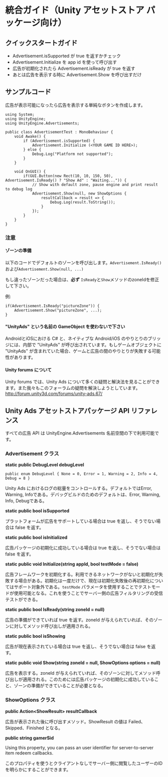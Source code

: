 # 統合ガイド（Unity アセットストア パッケージ向け）

## クイックスタートガイド

* Advertisement.isSupported が true を返すかチェック
* Advertisement.Initialize を app id を使って呼び出す
* 広告が初期化されたら Advertisement.isReady が true を返す
* あとは広告を表示する時に Advertisement.Show を呼び出すだけ

## サンプルコード

広告が表示可能になったら広告を表示する単純なボタンを作成します。

```
using System;
using UnityEngine;
using UnityEngine.Advertisements;

public class AdvertisementTest : MonoBehaviour {
	void Awake() {
		if (Advertisement.isSupported) {
			Advertisement.Initialize (<YOUR GAME ID HERE>);
		} else {
			Debug.Log("Platform not supported");
		}
	}

	void OnGUI() {
		if(GUI.Button(new Rect(10, 10, 150, 50), Advertisement.IsReady() ? "Show Ad" : "Waiting...")) {
			// Show with default zone, pause engine and print result to debug log
			Advertisement.Show(null, new ShowOptions {
				resultCallback = result => {
					Debug.Log(result.ToString());
				}
			});
		}
	}
}
```

### 注意

#### ゾーンの準備

以下のコードでデフォルトのゾーンを呼び出します。`Advertisement.IsReady()`および`Advertisement.Show(null, ...)`

もし違ったゾーンだった場合は、**必ず** `IsReady`と`Show`メソッドのzoneIdを修正して下さい。

例:

```
if(Advertisement.IsReady("pictureZone")) {
	Advertisement.Show("pictureZone", ...);
}
```

####  "UnityAds" という名前の GameObject を使わないで下さい

AndroidとiOSにおける C# と、ネイティブな Android/iOS のやりとりのブリッジには、内部で "UnityAds" が呼び出されています。もしゲームオブジェクトに "UnityAds" が含まれていた場合、ゲームと広告の間のやりとりが失敗する可能性があります。


#### Unity forums について　

Unity forums では、Unity Ads について多くの疑問と解決法を見ることができます。また我々もこのフォーラムの疑問を解決しようとしています。http://forum.unity3d.com/forums/unity-ads.67/


## Unity Ads アセットストアパッケージ API リファレンス

すべての広告 API は UnityEngine.Advertisements 名前空間の下で利用可能です。

### Advertisement クラス

**static public DebugLevel debugLevel**

`public enum DebugLevel {
  None = 0,
  Error = 1,
  Warning = 2,
  Info = 4,
  Debug = 8
}`

Unity Ads におけるログの総量をコントロールする。デフォルトではError, Warning, Infoである。デバッグビルドのためのデフォルトは、Error, Warning, Info, Debugである。

**static public bool isSupported**

プラットフォームが広告をサポートしている場合は true を返し、そうでない場合は false を返す。

**static public bool isInitialized**

広告パッケージの初期化に成功している場合は true を返し、そうでない場合は false を返す。

**static public void Initialize(string appId, bool testMode = false)**

広告フレームワークを初期化する。利用できるネットワークがないと初期化が失敗する場合がある。初期化は一度だけで、現在は初期化失敗後の再初期化についてはサポート対象外である。`testMode` パラメータを使用することでテストモードが使用可能となる。これを使うことでサーバー側の広告フィルタリングの受信テストができる。



**static public bool IsReady(string zoneId = null)**

広告の準備ができていれば true を返す。zoneId が与えられていれば、そのゾーンに対してメソッド呼び出しが適用される。

**static public bool isShowing**

広告が現在表示されている場合は true を返し、そうでない場合は false を返す。

**static public void Show(string zoneId = null, ShowOptions options = null)**

広告を表示する。zoneId が与えられていれば、そのゾーンに対してメソッド呼び出しが適用される。このためには広告パッケージの初期化に成功していること、ゾーンの準備ができていることが必要となる。



### ShowOptions クラス

**public Action&lt;ShowResult&gt; resultCallback**

広告が表示された後に呼び出すメソッド。ShowResult の値は Failed、Skipped、Finished となる。

**public string gamerSid**

Using this property, you can pass an user identifier for server-to-server item redeem callbacks.

このプロパティを使うとクライアントなしでサーバー側に閲覧したユーザーのIDを明らかにすることができます。